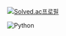 [![Solved.ac프로필](http://mazassumnida.wtf/api/v2/generate_badge?boj=jayti007)](https://solved.ac/jayti007)

![Python](https://img.shields.io/badge/Python-3776AB?style=for-the-badge&logo=python&logoColor=white)
